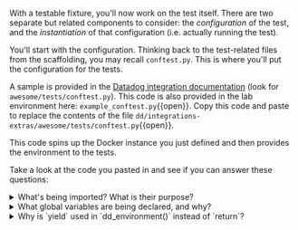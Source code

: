 With a testable fixture, you'll now work on the test itself. There are two separate but related components to consider: the _configuration_ of the test, and the _instantiation_ of that configuration (i.e. actually running the test).

You'll start with the configuration. Thinking back to the test-related files from the scaffolding, you may recall `conftest.py`. This is where you'll put the configuration for the tests.

A sample is provided in the [Datadog integration documentation](https://docs.datadoghq.com/developers/integrations/new_check_howto/#building-an-integration-test) (look for `awesome/tests/conftest.py`). This code is also provided in the lab environment here: `example_conftest.py`{{open}}. Copy this code and paste to replace the contents of the file `dd/integrations-extras/awesome/tests/conftest.py`{{open}}.

This code spins up the Docker instance you just defined and then provides the environment to the tests.

Take a look at the code you pasted in and see if you can answer these questions:
<details>
  <summary>What's being imported? What is their purpose?</summary>
  
  - `os` allows you to access the docker file on this machine. `pytest` was also imported for the unit test - this is the test framework. `docker_run` is a helper to run the Docker, `get_docker_hostname` is a helper to get the Docker hostname, and `get_here` is a helper to get the current file location.
  
</details>
<details>
  <summary>What global variables are being declared, and why?</summary>
  
  - `URL`, `SEARCH_STRING`, and `INSTANCE`. These allow you to use the same `INSTANCE` for testing.
  
</details>
<details>
  <summary>Why is `yield` used in `dd_environment()` instead of `return`?</summary>
  
  - `yield` maintains the local state so that if `dd_environment()` is called more than once, you won't be spinning up a new environment each time.
  
</details>
